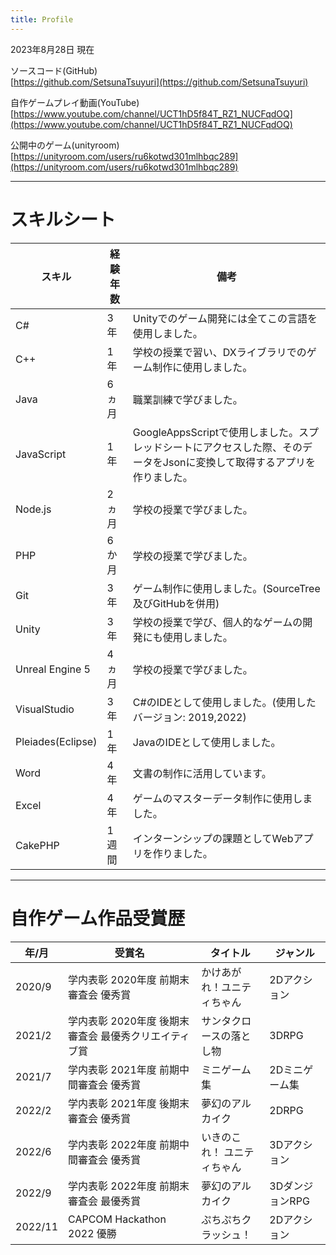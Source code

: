 ```yaml
---
title: Profile
---
```

2023年8月28日 現在

ソースコード(GitHub)  
[https://github.com/SetsunaTsuyuri](https://github.com/SetsunaTsuyuri) 

自作ゲームプレイ動画(YouTube)  
[https://www.youtube.com/channel/UCT1hD5f84T_RZ1_NUCFqdOQ](https://www.youtube.com/channel/UCT1hD5f84T_RZ1_NUCFqdOQ)

公開中のゲーム(unityroom)  
[https://unityroom.com/users/ru6kotwd301mlhbqc289](https://unityroom.com/users/ru6kotwd301mlhbqc289)

---
# スキルシート

| スキル | 経験年数 | 備考 |
| --- | --- | --- |
| C# | 3年 | Unityでのゲーム開発には全てこの言語を使用しました。 |
| C++ | 1年 | 学校の授業で習い、DXライブラリでのゲーム制作に使用しました。 |
| Java | 6ヵ月 | 職業訓練で学びました。 |
| JavaScript | 1年 | GoogleAppsScriptで使用しました。スプレッドシートにアクセスした際、そのデータをJsonに変換して取得するアプリを作りました。 |
| Node.js | 2ヵ月 | 学校の授業で学びました。 |
| PHP | 6か月 | 学校の授業で学びました。 |
| Git | 3年 | ゲーム制作に使用しました。(SourceTree及びGitHubを併用) |
| Unity | 3年 | 学校の授業で学び、個人的なゲームの開発にも使用しました。 |
| Unreal Engine 5 | 4ヵ月 | 学校の授業で学びました。 |
| VisualStudio | 3年 | C#のIDEとして使用しました。(使用したバージョン: 2019,2022) |
| Pleiades(Eclipse) | 1年 | JavaのIDEとして使用しました。 |
| Word | 4年 | 文書の制作に活用しています。 |
| Excel | 4年 | ゲームのマスターデータ制作に使用しました。 |
| CakePHP | 1週間 | インターンシップの課題としてWebアプリを作りました。 |


---
# 自作ゲーム作品受賞歴

| 年/月 | 受賞名 | タイトル | ジャンル |
| --- | --- | --- | --- |
| 2020/9 | 学内表彰 2020年度 前期末審査会 優秀賞 | かけあがれ！ユニティちゃん | 2Dアクション |
| 2021/2 | 学内表彰 2020年度 後期末審査会 最優秀クリエイティブ賞 | サンタクロースの落とし物 | 3DRPG |
| 2021/7 | 学内表彰 2021年度 前期中間審査会 優秀賞 | ミニゲーム集 | 2Dミニゲーム集 |
| 2022/2 | 学内表彰 2021年度 後期末審査会 優秀賞 | 夢幻のアルカイク | 2DRPG |
| 2022/6 | 学内表彰 2022年度 前期中間審査会 優秀賞 | いきのこれ！ ユニティちゃん | 3Dアクション |
| 2022/9 | 学内表彰 2022年度 前期末審査会 最優秀賞 | 夢幻のアルカイク | 3DダンジョンRPG |
| 2022/11 | CAPCOM Hackathon 2022 優勝 | ぷちぷちクラッシュ！ | 2Dアクション |
